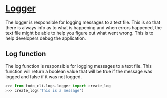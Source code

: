 # [Logger](../../todo_cli/logs/logger.py)

The logger is responsible for logging messages to a text file. This is so that there is always info as to what is happening and when errors happened, the text file might be able to help you figure out what went wrong. This is to help developers debug the application.

## Log function

The log function is responsible for logging messages to a text file. This function will return a boolean value that will be true if the message was logged and false if it was not logged.

```python
>>> from todo_cli.logs.logger import create_log
>>> create_log('This is a message')
```